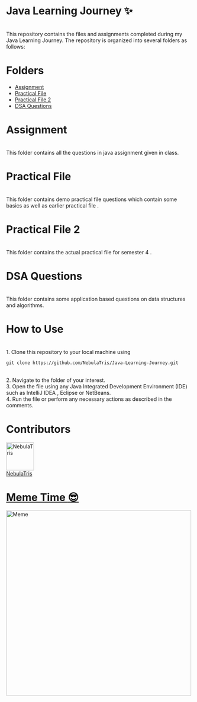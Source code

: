 # Java Learning Journey :sparkles:
<br> This repository contains the files and assignments completed during my Java Learning Journey. The repository is organized into several folders as follows:

# Folders

  - [Assignment](#assignment)
  - [Practical File](#practical-file)
  - [Practical File 2](#practical-file-2)
  - [DSA Questions](#dsa-questions)

# Assignment
<br> This folder contains all the questions in java assignment given in class.

# Practical File
<br> This folder contains demo practical file questions which contain some basics as well as earlier practical file .

# Practical File 2
<br> This folder contains the actual practical file for semester 4 .

# DSA Questions
<br> This folder contains some application based questions on data structures and algorithms.

# How to Use 
<br> 1. Clone this repository to your local machine using 
```
git clone https://github.com/NebulaTris/Java-Learning-Journey.git
```
<br> 2. Navigate to the folder of your interest.
<br> 3. Open the file using any Java Integrated Development Environment (IDE) such as IntelliJ IDEA , Eclipse or NetBeans.
<br> 4. Run the file or perform any necessary actions as described in the comments.

# Contributors
<a href="https://github.com/NebulaTris"><img src="https://avatars.githubusercontent.com/u/94922914?v=4" width="75px;" alt="NebulaTris"/>
<br> NebulaTris

# Meme Time :sunglasses:
<img src="https://user-images.githubusercontent.com/94922914/209425918-59258d76-e74d-4837-95e6-a3c7e590bfc9.jpeg" alt="Meme" width="500" height="500">

